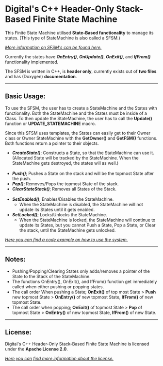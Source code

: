 # **Digital's C++ Header-Only Stack-Based Finite State Machine** 
This Finite State Machine utilised **State-Based functionality** to manage its states. (This type of StateMachine is also called a SFSM.) 

[_More information on SFSM's can be found here._](https://gamedevelopment.tutsplus.com/tutorials/finite-state-machines-theory-and-implementation--gamedev-11867)

Currently the states have **_OnEntry()_**, **_OnUpdate()_**, **_OnExit()_**, and **_IfFrom()_** functionality implemented. 

The SFSM is written in C++, is **header only**, currently exists out of **two files** and has (Doxygen) **documentation**.

---

## **Basic Usage:**
To use the SFSM, the user has to create a StateMachine and the States with functionality. Both the StateMachine and the States must be inside of a Class. To then update the StateMachine, the user has to call the **Update()** function or **UPDATE_STATEMACHINE** macro.

Since this SFSM uses templates, the States can easily get to their Owner class or Owner StateMachine with the **GetOwner()** and **GetFSM()** functions. Both functions return a pointer to their objects.

- _**CreateState()**_; Constructs a State, so that the StateMachine can use it. (Allocated State will be tracked by the StateMachine. When the StateMachine gets destroyed, the states will as well.)<br><br>
- _**Push()**_; Pushes a State on the stack and will be the topmost State after the push.
- _**Pop()**_; Removes/Pops the topmost State of the stack.
- _**ClearStateStack()**_; Removes all States of the Stack.<br><br>
- _**SetEnabled()**_; Enables/Disables the StateMachine.
    - When the StateMachine is disabled, the StateMachine will not update its States until it gets enabled.
-  _**SetLocked()**_; Locks/Unlocks the StateMachine.
    - When the StateMachine is locked, the StateMachine will continue to update its States, but you cannot Push a State, Pop a State, or Clear the stack, until the StateMachine gets unlocked.

[_Here you can find a code example on how to use the system._](/Digital_SFSM/Digital_SFSM/Include/ExampleObject.h)

---

## **Notes:** 
- Pushing/Popping/Clearing States only adds/removes a pointer of the State to the Stack of the StateMachine.
- The functions OnEntry(), OnExit(), and IfFrom() function get immediately called when either pushing or popping states.
- The call order When pushing a State; **OnExit()** of top most State > **Push** new topmost State > **OnEntry()** of new topmost State, **IfFrom()** of new topmost State. 
- The call order when popping; **OnExit()** of topmost State > **Pop** of topmost State > **OnEntry()** of new topmost State, **IfFrom()** of new State.

--- 
## **License:** 
Digital's C++ Header-Only Stack-Based Finite State Machine is licensed under the **Apache License 2.0**.

[_Here you can find more information about the license._](/LICENSE)